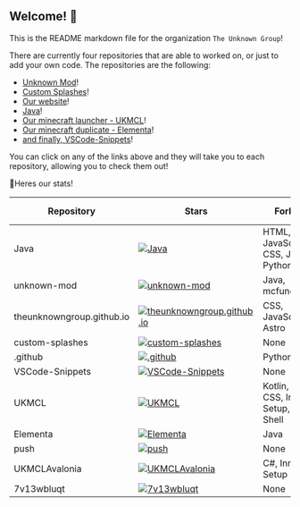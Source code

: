 ## Welcome! :wave:
This is the README markdown file for the organization `The Unknown Group`!

There are currently four repositories that are able to worked on, or just to add your own code. The repositories are the following:

  - [Unknown Mod](https://github.com/TheUnknownGroup/unknown-mod)!
  - [Custom Splashes](https://github.com/TheUnknownGroup/custom-splashes)!
  - [Our website](https://github.com/TheUnknownGroup/theunknowngroup.github.io)!
  - [Java](https://github.com/TheUnknownGroup/Java)!
  - [Our minecraft launcher - UKMCL](https://github.com/TheUnknownGroup/UKMCL)!
  - [Our minecraft duplicate - Elementa](https://github.com/TheUnknownGroup/Elementa)!
  - [and finally, VSCode-Snippets](https://github.com/TheUnknownGroup/VSCode-Snippets)!

You can click on any of the links above and they will take you to each repository, allowing you to check them out!

💪Heres our stats!



| Repository | Stars | Forks | Languages | Pull Requests | Issues | Commits |
|------------|-------|-------|-----------|---------------|--------|---------|
| Java | [![Java](https://img.shields.io/github/commit-activity/t/TheUnknownGroup/Java?style=social&color=green)](https://github.com/TheUnknownGroup/Java) | HTML, JavaScript, CSS, Java, Python | 7 | 2 | [![Java](https://img.shields.io/github/stars/TheUnknownGroup/Java?style=social&color=green)](https://github.com/TheUnknownGroup/Java) | [![Java](https://img.shields.io/github/forks/TheUnknownGroup/Java?style=social&color=green)](https://github.com/TheUnknownGroup/Java)
| unknown-mod | [![unknown-mod](https://img.shields.io/github/commit-activity/t/TheUnknownGroup/unknown-mod?style=social&color=green)](https://github.com/TheUnknownGroup/unknown-mod) | Java, mcfunction | 2 | 0 | [![unknown-mod](https://img.shields.io/github/stars/TheUnknownGroup/unknown-mod?style=social&color=green)](https://github.com/TheUnknownGroup/unknown-mod) | [![unknown-mod](https://img.shields.io/github/forks/TheUnknownGroup/unknown-mod?style=social&color=green)](https://github.com/TheUnknownGroup/unknown-mod)
| theunknowngroup.github.io | [![theunknowngroup.github.io](https://img.shields.io/github/commit-activity/t/TheUnknownGroup/theunknowngroup.github.io?style=social&color=green)](https://github.com/TheUnknownGroup/theunknowngroup.github.io) | CSS, JavaScript, Astro | 0 | 0 | [![theunknowngroup.github.io](https://img.shields.io/github/stars/TheUnknownGroup/theunknowngroup.github.io?style=social&color=green)](https://github.com/TheUnknownGroup/theunknowngroup.github.io) | [![theunknowngroup.github.io](https://img.shields.io/github/forks/TheUnknownGroup/theunknowngroup.github.io?style=social&color=green)](https://github.com/TheUnknownGroup/theunknowngroup.github.io)
| custom-splashes | [![custom-splashes](https://img.shields.io/github/commit-activity/t/TheUnknownGroup/custom-splashes?style=social&color=green)](https://github.com/TheUnknownGroup/custom-splashes) | None | 0 | 0 | [![custom-splashes](https://img.shields.io/github/stars/TheUnknownGroup/custom-splashes?style=social&color=green)](https://github.com/TheUnknownGroup/custom-splashes) | [![custom-splashes](https://img.shields.io/github/forks/TheUnknownGroup/custom-splashes?style=social&color=green)](https://github.com/TheUnknownGroup/custom-splashes)
| .github | [![.github](https://img.shields.io/github/commit-activity/t/TheUnknownGroup/.github?style=social&color=green)](https://github.com/TheUnknownGroup/.github) | Python | 0 | 0 | [![.github](https://img.shields.io/github/stars/TheUnknownGroup/.github?style=social&color=green)](https://github.com/TheUnknownGroup/.github) | [![.github](https://img.shields.io/github/forks/TheUnknownGroup/.github?style=social&color=green)](https://github.com/TheUnknownGroup/.github)
| VSCode-Snippets | [![VSCode-Snippets](https://img.shields.io/github/commit-activity/t/TheUnknownGroup/VSCode-Snippets?style=social&color=green)](https://github.com/TheUnknownGroup/VSCode-Snippets) | None | 0 | 0 | [![VSCode-Snippets](https://img.shields.io/github/stars/TheUnknownGroup/VSCode-Snippets?style=social&color=green)](https://github.com/TheUnknownGroup/VSCode-Snippets) | [![VSCode-Snippets](https://img.shields.io/github/forks/TheUnknownGroup/VSCode-Snippets?style=social&color=green)](https://github.com/TheUnknownGroup/VSCode-Snippets)
| UKMCL | [![UKMCL](https://img.shields.io/github/commit-activity/t/TheUnknownGroup/UKMCL?style=social&color=green)](https://github.com/TheUnknownGroup/UKMCL) | Kotlin, CSS, Inno Setup, Shell | 18 | 3 | [![UKMCL](https://img.shields.io/github/stars/TheUnknownGroup/UKMCL?style=social&color=green)](https://github.com/TheUnknownGroup/UKMCL) | [![UKMCL](https://img.shields.io/github/forks/TheUnknownGroup/UKMCL?style=social&color=green)](https://github.com/TheUnknownGroup/UKMCL)
| Elementa | [![Elementa](https://img.shields.io/github/commit-activity/t/TheUnknownGroup/Elementa?style=social&color=green)](https://github.com/TheUnknownGroup/Elementa) | Java | 0 | 0 | [![Elementa](https://img.shields.io/github/stars/TheUnknownGroup/Elementa?style=social&color=green)](https://github.com/TheUnknownGroup/Elementa) | [![Elementa](https://img.shields.io/github/forks/TheUnknownGroup/Elementa?style=social&color=green)](https://github.com/TheUnknownGroup/Elementa)
| push | [![push](https://img.shields.io/github/commit-activity/t/TheUnknownGroup/push?style=social&color=green)](https://github.com/TheUnknownGroup/push) | None | 0 | 0 | [![push](https://img.shields.io/github/stars/TheUnknownGroup/push?style=social&color=green)](https://github.com/TheUnknownGroup/push) | [![push](https://img.shields.io/github/forks/TheUnknownGroup/push?style=social&color=green)](https://github.com/TheUnknownGroup/push)
| UKMCLAvalonia | [![UKMCLAvalonia](https://img.shields.io/github/commit-activity/t/TheUnknownGroup/UKMCLAvalonia?style=social&color=green)](https://github.com/TheUnknownGroup/UKMCLAvalonia) | C#, Inno Setup | 0 | 0 | [![UKMCLAvalonia](https://img.shields.io/github/stars/TheUnknownGroup/UKMCLAvalonia?style=social&color=green)](https://github.com/TheUnknownGroup/UKMCLAvalonia) | [![UKMCLAvalonia](https://img.shields.io/github/forks/TheUnknownGroup/UKMCLAvalonia?style=social&color=green)](https://github.com/TheUnknownGroup/UKMCLAvalonia)
| 7v13wbluqt | [![7v13wbluqt](https://img.shields.io/github/commit-activity/t/TheUnknownGroup/7v13wbluqt?style=social&color=green)](https://github.com/TheUnknownGroup/7v13wbluqt) | None | 0 | 0 | [![7v13wbluqt](https://img.shields.io/github/stars/TheUnknownGroup/7v13wbluqt?style=social&color=green)](https://github.com/TheUnknownGroup/7v13wbluqt) | [![7v13wbluqt](https://img.shields.io/github/forks/TheUnknownGroup/7v13wbluqt?style=social&color=green)](https://github.com/TheUnknownGroup/7v13wbluqt)

